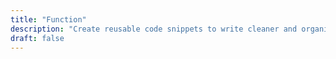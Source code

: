 ```yaml
---
title: "Function"
description: "Create reusable code snippets to write cleaner and organized code."
draft: false
---
```

